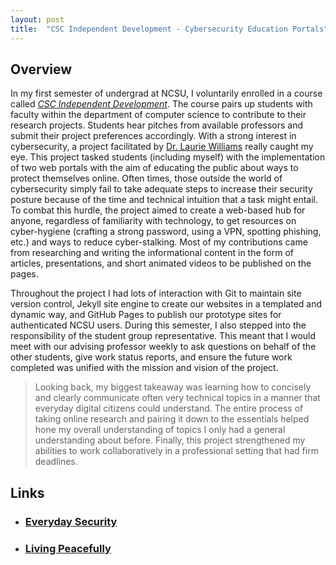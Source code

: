 ```yaml
---
layout: post
title:  "CSC Independent Development - Cybersecurity Education Portals"
---
```


## Overview
In my first semester of undergrad at NCSU, I voluntarily enrolled in a course called [_CSC Independent Development_](https://www.csc.ncsu.edu/academics/undergrad/research.php). The course pairs up students with faculty within the department of computer science to contribute to their research projects. Students hear pitches from available professors and submit their project preferences accordingly. With a strong interest in cybersecurity, a project facilitated by [Dr. Laurie Williams](https://www.csc.ncsu.edu/people/lawilli3) really caught my eye. This project tasked students (including myself) with the implementation of two web portals with the aim of educating the public about ways to protect themselves online. Often times, those outside the world of cybersecurity simply fail to take adequate steps to increase their security posture because of the time and technical intuition that a task might entail. To combat this hurdle, the project aimed to create a web-based hub for anyone, regardless of familiarity with technology, to get resources on cyber-hygiene (crafting a strong password, using a VPN, spotting phishing, etc.) and ways to reduce cyber-stalking. Most of my contributions came from researching and writing the informational content in the form of articles, presentations, and short animated videos to be published on the pages. 

Throughout the project I had lots of interaction with Git to maintain site version control, Jekyll site engine to create our websites in a templated and dynamic way, and GitHub Pages to publish our prototype sites for authenticated NCSU users. During this semester, I also stepped into the responsibility of the student group representative. This meant that I would meet with our advising professor weekly to ask questions on behalf of the other students, give work status reports, and ensure the future work completed was unified with the mission and vision of the project.

> Looking back, my biggest takeaway was learning how to concisely and clearly communicate often very technical topics in a manner that everyday digital citizens could understand. The entire process of taking online research and pairing it down to the essentials helped hone my overall understanding of topics I only had a general understanding about before. Finally, this project strengthened my abilities to work collaboratively in a professional setting that had firm deadlines.

## Links
- ### [Everyday Security](https://everydaysecurity.github.io/everydaysecurity/)
- ### [Living Peacefully](https://everydaysecurity.github.io/livingpeacefully/)
